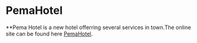 # PemaHotel

**Pema Hotel is a new hotel offerring several services in town.The online site can be found here [PemaHotel](http://pemahotel-16472.bitballoon.com/).